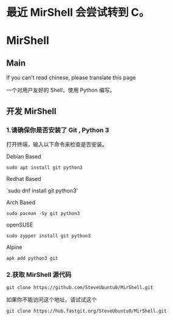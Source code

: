 # 最近 MirShell 会尝试转到 C。

# MirShell

## Main
If you can't read chinese, please translate this page

一个对用户友好的 Shell，使用 Python 编写。

## 开发 MirShell
### 1.请确保你是否安装了 Git , Python 3

打开终端，输入以下命令来检查是否安装。

Debian Based 

`sudo apt install git python3`

Redhat Based 

`sudo dnf install git python3'

Arch Based

`sudo pacman -Sy git python3`

openSUSE

`sudo zypper install git python3`

Alpine

`apk add python3 git`

### 2.获取 MirShell 源代码

`git clone https://github.com/SteveUbuntu0/MirShell.git`

如果你不能访问这个地址，请试试这个

`git clone https://hub.fastgit.org/SteveUbuntu0/MirShell.git`

